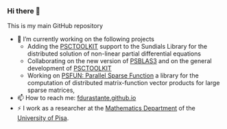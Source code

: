### Hi there 👋

This is my main GitHub repository
- 🔭 I’m currently working on the following projects
  - Adding the [PSCTOOLKIT](https://psctoolkit.github.io/) support to the Sundials Library for the distributed solution of non-linear partial differential equations
  - Collaborating on the new version of [PSBLAS3](https://github.com/sfilippone/psblas3) and on the general development of [PSCTOOLKIT](https://psctoolkit.github.io/)
  - Working on [PSFUN: Parallel Sparse Function](https://cirdans-home.github.io/psfun/) a library for the computation of distributed matrix-function vector products for large sparse matrices,
- 📫 How to reach me: [fdurastante.github.io](https://fdurastante.github.io)
- ⚡ I work as a researcher at the [Mathematics Department](https://numpi.dm.unipi.it/people) of the [University of Pisa](http://www.dm.unipi.it/webnew/it/Persone/Docenti). 

<!--
**Cirdans-Home/Cirdans-Home** is a ✨ _special_ ✨ repository because its `README.md` (this file) appears on your GitHub profile.

Here are some ideas to get you started:

- 🔭 I’m currently working on ...
- 🌱 I’m currently learning ...
- 👯 I’m looking to collaborate on ...
- 🤔 I’m looking for help with ...
- 💬 Ask me about ...
- 📫 How to reach me: ...
- 😄 Pronouns: ...
- ⚡ Fun fact: ...
-->
